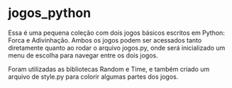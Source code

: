 # jogos_python
Essa é uma pequena coleção com dois jogos básicos escritos em Python: Forca e Adivinhação.
Ambos os jogos podem ser acessados tanto diretamente quanto ao rodar o arquivo jogos.py, onde será inicializado um menu de escolha para navegar entre os dois jogos.

Foram utilizadas as bibliotecas Random e Time, e também criado um arquivo de style.py para colorir algumas partes dos jogos.
